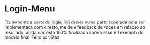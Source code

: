 # Login-Menu
Fiz somente a parte do login, irei deixar numa parte separada para ser implementada com o resto, me de o feedback de voces em relacão ao resultado, ainda nao esta 100% finalizado porem esse e 1 exemplo do modelo final.
Feito por:Staz

